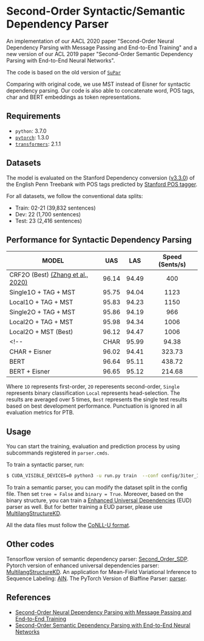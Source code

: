 # Second-Order Syntactic/Semantic Dependency Parser

An implementation of our AACL 2020 paper "Second-Order Neural Dependency Parsing with Message Passing and End-to-End Training" and a new version of our ACL 2019 paper "Second-Order Semantic Dependency Parsing with End-to-End Neural Networks".

The code is based on the old version of [`SuPar`](https://github.com/yzhangcs/parser)
<!-- Details and [hyperparameter choices](#Hyperparameters) are almost identical to those described in the paper, 
except that we provide the Eisner rather than MST algorithm to ensure well-formedness. 
Practically, projective decoding like Eisner is the best choice since PTB contains mostly (99.9%) projective trees.
 -->

Comparing with original code, we use MST instead of Eisner for syntactic dependency parsing. Our code is also able to concatenate word, POS tags, char and BERT embeddings as token representations.

## Requirements

* `python`: 3.7.0
* [`pytorch`](https://github.com/pytorch/pytorch): 1.3.0
* [`transformers`](https://github.com/huggingface/transformers): 2.1.1

## Datasets

The model is evaluated on the Stanford Dependency conversion ([v3.3.0](https://nlp.stanford.edu/software/stanford-parser-full-2013-11-12.zip)) of the English Penn Treebank with POS tags predicted by [Stanford POS tagger](https://nlp.stanford.edu/software/stanford-postagger-full-2018-10-16.zip).

For all datasets, we follow the conventional data splits:

* Train: 02-21 (39,832 sentences)
* Dev: 22 (1,700 sentences)
* Test: 23 (2,416 sentences)

## Performance for Syntactic Dependency Parsing

| MODEL          |  UAS  |  LAS  | Speed (Sents/s) |
| ------------- | :---: | :---: | :-------------: |
| CRF2O (Best) [(Zhang et al., 2020)](https://www.aclweb.org/anthology/2020.acl-main.302/)| 96.14 | 94.49 | 400 |
| Single1O + TAG + MST     | 95.75 | 94.04 |   1123  |
| Local1O + TAG + MST       | 95.83 | 94.23 | 1150 | 
| Single2O + TAG + MST      | 95.86 | 94.19 | 966 |
| Local2O + TAG + MST       | 95.98 | 94.34 | 1006 |
| Local2O + MST (Best)      | 96.12 | 94.47 | 1006 |
<!-- | CHAR          | 95.99 | 94.38 |     1464.59     |
| CHAR + Eisner | 96.02 | 94.41 |     323.73      |
| BERT          | 96.64 | 95.11 |     438.72      |
| BERT + Eisner | 96.65 | 95.12 |     214.68      | -->

Where `1O` represents first-order, `2O` reperesents second-order, `Single` represents binary classification `Local` represents head-selection. The results are averaged over 5 times, `Best` represents the single test results based on best development performance. Punctuation is ignored in all evaluation metrics for PTB. 


## Usage

You can start the training, evaluation and prediction process by using subcommands registered in `parser.cmds`.

To train a syntactic parser, run:

```sh
$ CUDA_VISIBLE_DEVICES=0 python3 -u run.py train  --conf config/3iter_100binary_0init_ptb_full_tree_0.cfg
```

To train a semantic parser, you can modify the dataset split in the config file. Then set `tree = False` and `binary = True`. Moreover, based on the binary structure, you can train a [Enhanced Universal Dependencies](https://universaldependencies.org/iwpt20/data.html) (EUD) parser as well. But for better training a EUD parser, please use [MultilangStructureKD](https://github.com/Alibaba-NLP/MultilangStructureKD).

All the data files must follow the [CoNLL-U format](https://universaldependencies.org/format.html). 

## Other codes
Tensorflow version of semantic dependency parser: [Second_Order_SDP](https://github.com/wangxinyu0922/Second_Order_SDP).
Pytorch version of enhanced universal dependencies parser: [MultilangStructureKD](https://github.com/Alibaba-NLP/MultilangStructureKD).
An application for Mean-Field Variational Inference to Sequence Labeling: [AIN](https://github.com/Alibaba-NLP/AIN).
The PyTorch Version of Biaffine Parser: [parser](https://github.com/yzhangcs/parser).

## References

* [Second-Order Neural Dependency Parsing with Message Passing and End-to-End Training](http://faculty.sist.shanghaitech.edu.cn/faculty/tukw/aacl20.pdf)
* [Second-Order Semantic Dependency Parsing with End-to-End Neural Networks](https://www.aclweb.org/anthology/P19-1454/)

